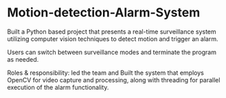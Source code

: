 # Motion-detection-Alarm-System
Built a Python based project that presents a real-time surveillance system utilizing computer vision techniques to detect motion and trigger an alarm. 

Users can switch between surveillance modes and terminate the program as needed.

Roles & responsibility: led the team and Built the system that employs OpenCV for
video capture and processing, along with threading for parallel execution of the
alarm functionality.
